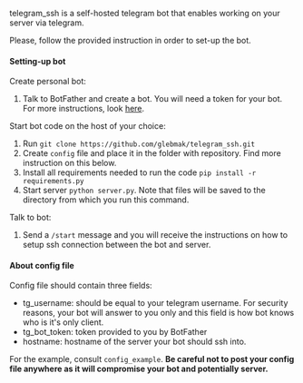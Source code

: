 telegram_ssh is a self-hosted telegram bot that enables working on your server via telegram.

Please, follow the provided instruction in order to set-up the bot.

#### Setting-up bot

Create personal bot:
1. Talk to BotFather and create a bot. You will need a token for your bot. 
For more instructions, look [here](https://core.telegram.org/bots#6-botfather).

Start bot code on the host of your choice:
1. Run `git clone https://github.com/glebmak/telegram_ssh.git`
1. Create `config` file and place it in the folder with repository. 
Find more instruction on this below.
1. Install all requirements needed to run the code `pip install -r requirements.py`
1. Start server `python server.py`. Note that files will be saved to the directory from which you run this command.

Talk to bot:
1. Send a `/start` message and you will receive the instructions on how to 
setup ssh connection between the bot and server.



#### About config file

Config file should contain three fields:
* tg_username: should be equal to your telegram username. 
For security reasons, your bot will answer to you only and 
this field is how bot knows who is it's only client.
* tg_bot_token: token provided to you by BotFather
* hostname: hostname of the server your bot should ssh into.

For the example, consult `config_example`. 
**Be careful not to post your config file anywhere as it will 
compromise your bot and potentially server.**
